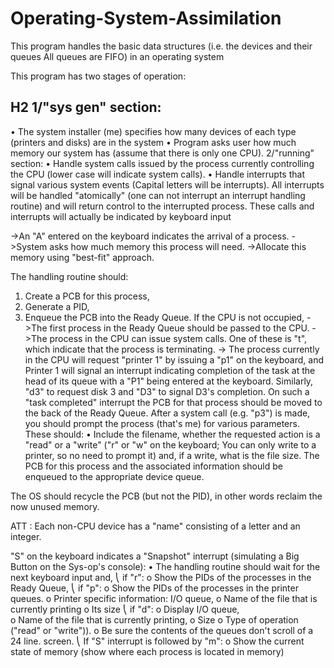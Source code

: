 # Operating-System-Assimilation
This program handles the basic data structures (i.e. the devices and their queues All queues are FIFO) in an operating system

This program has two stages of operation:
## H2 1/"sys gen" section:
•	The system installer (me) specifies how many devices of each type (printers and disks) are in the system
•	Program asks user how much memory our system has (assume that there is only one CPU).
2/"running" section:
•	Handle system calls issued by the process currently controlling the CPU (lower case will indicate system calls).
•	Handle interrupts that signal various system events (Capital letters will be interrupts). All interrupts will be handled "atomically" (one can not interrupt an interrupt handling routine) and will return control to the interrupted process.
These calls and interrupts will actually be indicated by keyboard input

->An "A" entered on the keyboard indicates the arrival of a process. 
->System asks how much memory this process will need. 
->Allocate this memory using "best-fit" approach.

The handling routine should:
1.	Create a PCB for this process, 
2.	Generate a PID,
3.	Enqueue the PCB into the Ready Queue. 
If the CPU is not occupied, 
->The first process in the Ready Queue should be passed to the CPU. 
->The process in the CPU can issue system calls. 
One of these is "t", which indicate that the process is terminating. 
-> The process currently in the CPU will request "printer 1" by issuing a "p1" on the keyboard, and Printer 1 will signal an interrupt indicating completion of the task at the head of its queue with a "P1" being entered at the keyboard. Similarly, "d3" to request disk 3 and "D3" to signal D3's completion. On such a "task completed" interrupt the PCB for that process should be moved to the back of the Ready Queue. After a system call (e.g. "p3") is made, you should prompt the process (that's me) for various parameters.
These should:
•	Include the filename, whether the requested action is a "read" or a "write" ("r" or "w" on the keyboard; You can only write to a printer, so no need to prompt it) and, if a write, what is the file size. The PCB for this process and the associated information should be enqueued to the appropriate device queue.

The OS should recycle the PCB (but not the PID), in other words reclaim the now unused memory.

ATT : Each non-CPU device has a "name" consisting of a letter and an integer. 


"S" on the keyboard indicates a "Snapshot" interrupt (simulating a Big Button on the Sys-op's console):
•	The handling routine should wait for the next keyboard input and, 
⎝	if "r":
o	Show the PIDs of the processes in the Ready Queue, 
⎝	if "p":
o	Show the PIDs of the processes in the printer queues.
o	Printer specific information: I/O queue, 
o	Name of the file that is currently printing
o	Its size
⎝	if "d":
o	Display I/O queue,  
o	Name of the file that is currently printing, 
o	Size
o	Type of operation ("read" or "write")). 
o	Be sure the contents of the queues don't scroll of a 24 line. screen. 
⎝	If "S" interrupt is followed by "m":
o	Show the current state of memory (show where each process is located in memory)



